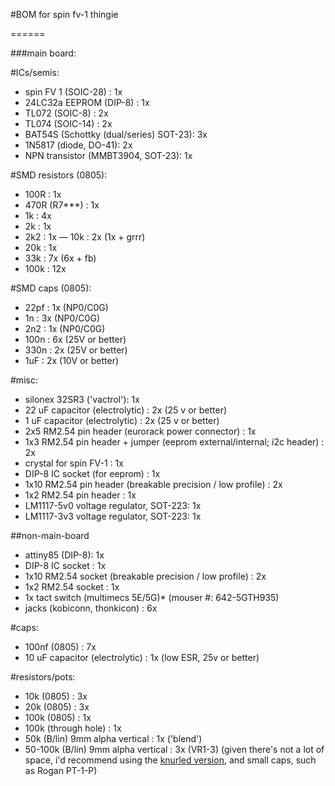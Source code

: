#BOM for spin fv-1 thingie

======


###main board:

#ICs/semis:

- spin FV 1 (SOIC-28) : 1x
- 24LC32a EEPROM (DIP-8) : 1x
- TL072 (SOIC-8)  : 2x
- TL074 (SOIC-14) : 2x
- BAT54S (Schottky (dual/series) SOT-23): 3x
- 1N5817 (diode, DO-41): 2x
- NPN transistor (MMBT3904, SOT-23): 1x

#SMD resistors (0805):

- 100R : 1x
- 470R (R7***) : 1x
- 1k : 4x
- 2k : 1x
- 2k2 : 1x
— 10k : 2x (1x + grrr)
- 20k : 1x
- 33k : 7x (6x + fb)
- 100k : 12x

#SMD caps (0805):

- 22pf : 1x (NP0/C0G)
- 1n : 3x (NP0/C0G)
- 2n2 : 1x (NP0/C0G)
- 100n : 6x (25V or better)
- 330n : 2x (25V or better)
- 1uF : 2x (10V or better)

#misc: 

- silonex 32SR3 ('vactrol'): 1x
- 22 uF capacitor (electrolytic) : 2x (25 v or better)
- 1 uF  capacitor (electrolytic) : 2x (25 v or better)
- 2x5 RM2.54 pin header (eurorack power connector) : 1x 
- 1x3 RM2.54 pin header + jumper (eeprom external/internal; i2c header) : 2x
- crystal for spin FV-1 : 1x
- DIP-8 IC socket (for eeprom) : 1x
- 1x10 RM2.54 pin header (breakable precision / low profile) : 2x
- 1x2  RM2.54 pin header : 1x
- LM1117-5v0 voltage regulator, SOT-223: 1x
- LM1117-3v3 voltage regulator, SOT-223: 1x 

##non-main-board 

- attiny85 (DIP-8): 1x
- DIP-8 IC socket : 1x
- 1x10 RM2.54 socket (breakable precision / low profile) : 2x
- 1x2  RM2.54 socket : 1x
- 1x tact switch (multimecs 5E/5G)* (mouser #: 642-5GTH935)
- jacks (kobiconn, thonkicon) : 6x


#caps: 

- 100nf (0805) : 7x
- 10 uF  capacitor (electrolytic) : 1x (low ESR, 25v or better)

#resistors/pots:

- 10k  (0805) : 3x
- 20k  (0805) : 3x
- 100k (0805) : 1x
- 100k (through hole) : 1x
- 50k (B/lin) 9mm alpha vertical : 1x ('blend')
- 50-100k (B/lin) 9mm alpha vertical : 3x (VR1-3) (given there's not a lot of space, i'd recommend using the [knurled version](http://smallbear-electronics.mybigcommerce.com/alpha-single-gang-9mm-right-angle-pc-mount-knurled-shaft/), and small caps, such as Rogan PT-1-P)


